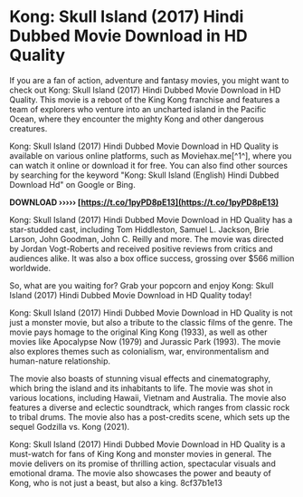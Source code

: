 # Kong: Skull Island (2017) Hindi Dubbed Movie Download in HD Quality
 
If you are a fan of action, adventure and fantasy movies, you might want to check out Kong: Skull Island (2017) Hindi Dubbed Movie Download in HD Quality. This movie is a reboot of the King Kong franchise and features a team of explorers who venture into an uncharted island in the Pacific Ocean, where they encounter the mighty Kong and other dangerous creatures.
 
Kong: Skull Island (2017) Hindi Dubbed Movie Download in HD Quality is available on various online platforms, such as Moviehax.me[^1^], where you can watch it online or download it for free. You can also find other sources by searching for the keyword "Kong: Skull Island (English) Hindi Dubbed Download Hd" on Google or Bing.
 
**DOWNLOAD ››››› [https://t.co/1pyPD8pE13](https://t.co/1pyPD8pE13)**


 
Kong: Skull Island (2017) Hindi Dubbed Movie Download in HD Quality has a star-studded cast, including Tom Hiddleston, Samuel L. Jackson, Brie Larson, John Goodman, John C. Reilly and more. The movie was directed by Jordan Vogt-Roberts and received positive reviews from critics and audiences alike. It was also a box office success, grossing over $566 million worldwide.
 
So, what are you waiting for? Grab your popcorn and enjoy Kong: Skull Island (2017) Hindi Dubbed Movie Download in HD Quality today!
  
Kong: Skull Island (2017) Hindi Dubbed Movie Download in HD Quality is not just a monster movie, but also a tribute to the classic films of the genre. The movie pays homage to the original King Kong (1933), as well as other movies like Apocalypse Now (1979) and Jurassic Park (1993). The movie also explores themes such as colonialism, war, environmentalism and human-nature relationship.
 
The movie also boasts of stunning visual effects and cinematography, which bring the island and its inhabitants to life. The movie was shot in various locations, including Hawaii, Vietnam and Australia. The movie also features a diverse and eclectic soundtrack, which ranges from classic rock to tribal drums. The movie also has a post-credits scene, which sets up the sequel Godzilla vs. Kong (2021).
 
Kong: Skull Island (2017) Hindi Dubbed Movie Download in HD Quality is a must-watch for fans of King Kong and monster movies in general. The movie delivers on its promise of thrilling action, spectacular visuals and emotional drama. The movie also showcases the power and beauty of Kong, who is not just a beast, but also a king.
 8cf37b1e13
 
